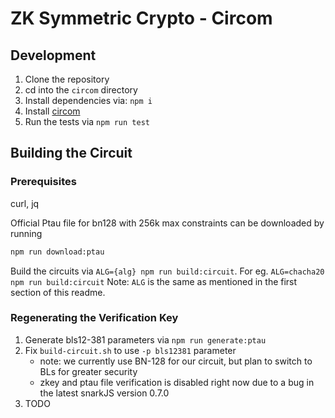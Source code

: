 # ZK Symmetric Crypto - Circom

## Development

1. Clone the repository
2. cd into the `circom` directory
3. Install dependencies via: `npm i`
4. Install [circom](https://docs.circom.io/getting-started/installation/)
5. Run the tests via `npm run test`

## Building the Circuit

### Prerequisites
curl, jq

Official Ptau file for bn128 with 256k max constraints can be downloaded by running
```bash
npm run download:ptau
```

Build the circuits via `ALG={alg} npm run build:circuit`.
For eg. `ALG=chacha20 npm run build:circuit`
Note: `ALG` is the same as mentioned in the first section of this readme.

### Regenerating the Verification Key

1. Generate bls12-381 parameters via `npm run generate:ptau`
2. Fix `build-circuit.sh` to use `-p bls12381` parameter
   - note: we currently use BN-128 for our circuit, but plan to switch to BLs for greater security
   - zkey and ptau file verification is disabled right now due to a bug in the latest snarkJS version 0.7.0
3. TODO